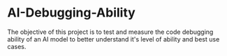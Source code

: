 # AI-Debugging-Ability

The objective of this project is to test and measure the code debugging ability of an AI model to better understand it's level of ability and best use cases. 
 
